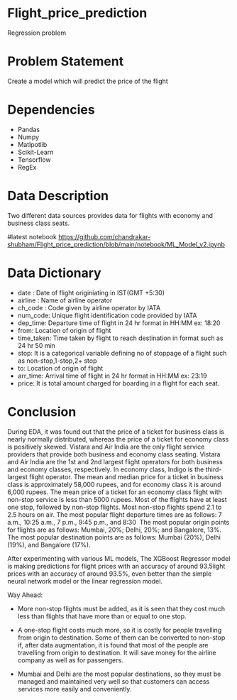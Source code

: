 # Flight_price_prediction
Regression problem

# Problem Statement
Create a model which will predict the price of the flight

# Dependencies
- Pandas
- Numpy
- Matlpotlib
- Scikit-Learn
- Tensorflow
- RegEx

# Data Description
Two different data sources provides data for flights with economy and business class seats.

#latest notebook
https://github.com/chandrakar-shubham/Flight_price_prediction/blob/main/notebook/ML_Model_v2.ipynb

# Data Dictionary

- date : Date of flight originiating in IST(GMT +5:30)
- airline : Name of airline operator
- ch_code : Code given by airline operator by IATA
- num_code: Unique flight identification code provided by IATA
- dep_time: Departure time of flight in 24 hr format in HH:MM ex: 18:20
- from: Location of origin of flight
- time_taken: Time taken by flight to reach destination in format such as 24 hr 50 min
- stop: It is a categorical variable defining no of stoppage of a flight such as non-stop,1-stop,2+ stop
- to: Location of origin of flight
- arr_time: Arrival time of flight in 24 hr format in HH:MM ex: 23:19
- price: It is total amount charged for boarding in a flight for each seat.

# Conclusion

During EDA, it was found out that the price of a ticket for business class is nearly normally distributed, whereas the price of a ticket for economy class is positively skewed. Vistara and Air India are the only flight service providers that provide both business and economy class seating. Vistara and Air India are the 1st and 2nd largest flight operators for both business and economy classes, respectively. In economy class, Indigo is the third-largest flight operator. The mean and median price for a ticket in business class is approximately 58,000 rupees, and for economy class it is around 6,000 rupees. The mean price of a ticket for an economy class flight with non-stop service is less than 5000 rupees. Most of the flights have at least one stop, followed by non-stop flights. Most non-stop flights spend 2.1 to 2.5 hours on air. The most popular flight departure times are as follows: 7 a.m., 10:25 a.m., 7 p.m., 9:45 p.m., and 8:30  The most popular origin points for flights are as follows: Mumbai, 20%; Delhi, 20%; and Bangalore, 13%. The most popular destination points are as follows: Mumbai (20%), Delhi (19%), and Bangalore (17%).

After experimenting with various ML models, The XGBoost Regressor model is making predictions for flight prices with an accuracy of around 93.5light prices with an accuracy of around 93.5%, even better than the simple neural network model or the linear regression model.

Way Ahead:

- More non-stop flights must be added, as it is seen that they cost much less than flights that have more than or equal to one stop.

- A one-stop flight costs much more, so it is costly for people travelling from origin to destination. Some of them can be converted to non-stop if, after data augmentation, it is found that most of the people are travelling from origin to destination. It will save money for the airline company as well as for passengers.

- Mumbai and Delhi are the most popular destinations, so they must be managed and maintained very well so that customers can access services more easily and conveniently.


